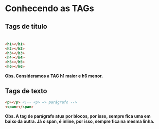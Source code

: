 # Conhecendo as TAGs

## Tags de título

<h1></h1>
<h2></h2>
<h3></h3>
<h4></h4>
<h5></h5>
<h6></h6>

```html
<h1></h1>
<h2></h2>
<h3></h3>
<h4></h4>
<h5></h5>
<h6></h6>
```

**Obs. Consideramos a TAG h1 maior e h6 menor.**



## Tags de texto

```html
<p></p> <!-- <p> => parágrafo -->
<span></span>
```

**Obs. A tag de parágrafo atua por blocos, por isso, sempre fica uma em baixo da outra. Já o span, é inline, por isso, sempre fica na mesma linha.**


